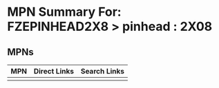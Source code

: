 



# MPN Summary For: FZEPINHEAD2X8 > pinhead : 2X08

## MPNs
  

|MPN|Direct Links|Search Links|
| :--- | :--- | :--- |
||||
